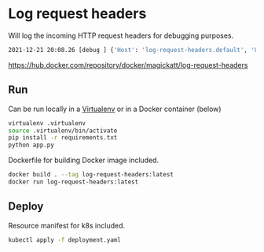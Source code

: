 # Log request headers

Will log the incoming HTTP request headers for debugging purposes.

```bash
2021-12-21 20:08.26 [debug ] {'Host': 'log-request-headers.default', 'User-Agent': 'curl/7.61.1', 'Accept': '*/*'}
```

https://hub.docker.com/repository/docker/magickatt/log-request-headers

## Run

Can be run locally in a [Virtualenv](https://virtualenv.pypa.io/en/latest/) or in a Docker container (below)

```bash
virtualenv .virtualenv
source .virtualenv/bin/activate
pip install -r requirements.txt
python app.py
```

Dockerfile for building Docker image included.

```bash
docker build . --tag log-request-headers:latest
docker run log-request-headers:latest
```

## Deploy

Resource manifest for k8s included.

```bash
kubectl apply -f deployment.yaml
```
